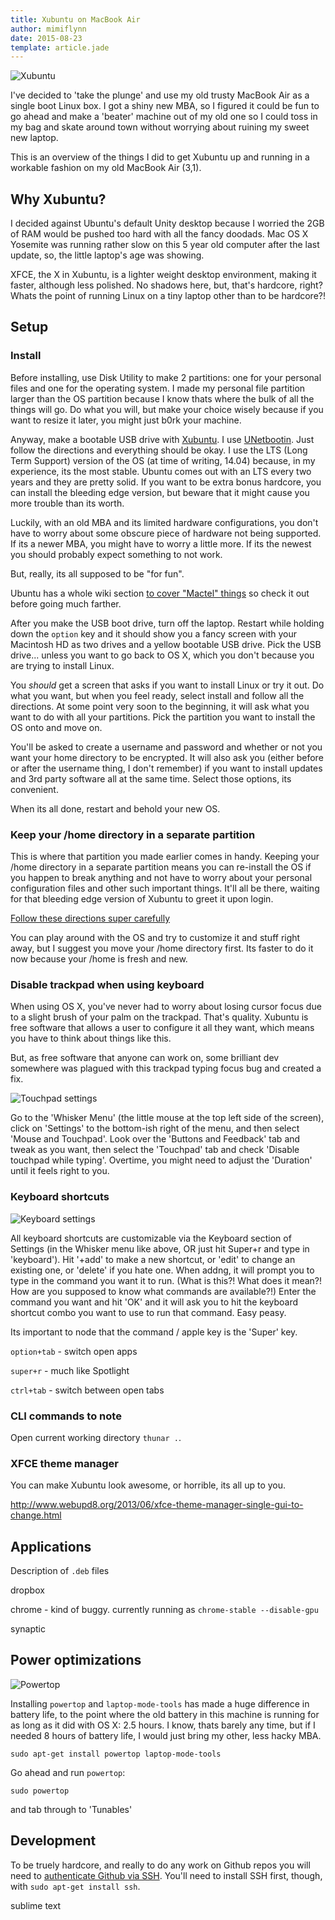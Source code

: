 ```yaml
---
title: Xubuntu on MacBook Air
author: mimiflynn
date: 2015-08-23
template: article.jade
---
```


![Xubuntu](images/itsalive.png)

I've decided to 'take the plunge' and use my old trusty MacBook Air as a single boot Linux box. I got a shiny new MBA, so I figured it could be fun to go ahead and make a 'beater' machine out of my old one so I could toss in my bag and skate around town without worrying about ruining my sweet new laptop.

This is an overview of the things I did to get Xubuntu up and running in a workable fashion on my old MacBook Air (3,1).

<span class="more"></span>

## Why Xubuntu?

I decided against Ubuntu's default Unity desktop because I worried the 2GB of RAM would be pushed too hard with all the fancy doodads. Mac OS X Yosemite was running rather slow on this 5 year old computer after the last update, so, the little laptop's age was showing.

XFCE, the X in Xubuntu, is a lighter weight desktop environment, making it faster, although less polished. No shadows here, but, that's hardcore, right? Whats the point of running Linux on a tiny laptop other than to be hardcore?!

## Setup

### Install

Before installing, use Disk Utility to make 2 partitions: one for your personal files and one for the operating system. I made my personal file partition larger than the OS partition because I know thats where the bulk of all the things will go. Do what you will, but make your choice wisely because if you want to resize it later, you might just b0rk your machine.

Anyway, make a bootable USB drive with [Xubuntu](http://xubuntu.org/). I use [UNetbootin](https://unetbootin.github.io/). Just follow the directions and everything should be okay. I use the LTS (Long Term Support) version of the OS (at time of writing, 14.04) because, in my experience, its the most stable. Ubuntu comes out with an LTS every two years and they are pretty solid. If you want to be extra bonus hardcore, you can install the bleeding edge version, but beware that it might cause you more trouble than its worth.

Luckily, with an old MBA and its limited hardware configurations, you don't have to  worry about some obscure piece of hardware not being supported. If its a newer MBA, you might have to worry a little more. If its the newest you should probably expect something to not work.

But, really, its all supposed to be "for fun".

Ubuntu has a whole wiki section [to cover "Mactel" things](https://wiki.ubuntu.com/MactelSupportTeam/CommunityHelpPages) so check it out before going much farther.

After you make the USB boot drive, turn off the laptop. Restart while holding down the `option` key and it should show you a fancy screen with your Macintosh HD as two drives and a yellow bootable USB drive. Pick the USB drive... unless you want to go back to OS X, which you don't because you are trying to install Linux.

You *should* get a screen that asks if you want to install Linux or try it out. Do what you want, but when you feel ready, select install and follow all the directions. At some point very soon to the beginning, it will ask what you want to do with all your partitions. Pick the partition you want to install the OS onto and move on.

You'll be asked to create a username and password and whether or not you want your home directory to be encrypted. It will also ask you (either before or after the username thing, I don't remember) if you want to install updates and 3rd party software all at the same time. Select those options, its convenient.

When its all done, restart and behold your new OS.

### Keep your /home directory in a separate partition

This is where that partition you made earlier comes in handy. Keeping your /home directory in a separate partition means you can re-install the OS if you happen to break anything and not have to worry about your personal configuration files and other such important things. It'll all be there, waiting for that bleeding edge version of Xubuntu to greet it upon login.

[Follow these directions super carefully](https://help.ubuntu.com/community/Partitioning/Home/Moving)

You can play around with the OS and try to customize it and stuff right away, but I suggest you move your /home directory first. Its faster to do it now because your /home is fresh and new.

### Disable trackpad when using keyboard

When using OS X, you've never had to worry about losing cursor focus due to a slight brush of your palm on the trackpad. That's quality. Xubuntu is free software that allows a user to configure it all they want, which means you have to think about things like this.

But, as free software that anyone can work on, some brilliant dev somewhere was plagued with this trackpad typing focus bug and created a fix.

![Touchpad settings](images/touchpad.png)

Go to the 'Whisker Menu' (the little mouse at the top left side of the screen), click on 'Settings' to the bottom-ish right of the menu, and then select 'Mouse and Touchpad'. Look over the 'Buttons and Feedback' tab and tweak as you want, then select the 'Touchpad' tab and check 'Disable touchpad while typing'. Overtime, you might need to adjust the 'Duration' until it feels right to you.

### Keyboard shortcuts

![Keyboard settings](images/keyboard.png)

All keyboard shortcuts are customizable via the Keyboard section of Settings (in the Whisker menu like above, OR just hit Super+r and type in 'keyboard'). Hit '+add' to make a new shortcut, or 'edit' to change an existing one, or 'delete' if you hate one. When addng, it will prompt you to type in the command you want it to run. (What is this?! What does it mean?! How are you supposed to know what commands are available?!) Enter the command you want and hit 'OK' and it will ask you to hit the keyboard shortcut combo you want to use to run that command. Easy peasy.

Its important to node that the command / apple key is the 'Super' key.

`option+tab` - switch open apps

`super+r` - much like Spotlight

`ctrl+tab` - switch between open tabs

### CLI commands to note

Open current working directory `thunar .`.



### XFCE theme manager

You can make Xubuntu look awesome, or horrible, its all up to you.

http://www.webupd8.org/2013/06/xfce-theme-manager-single-gui-to-change.html

## Applications

Description of `.deb` files

dropbox

chrome - kind of buggy. currently running as `chrome-stable --disable-gpu`

synaptic

## Power optimizations

![Powertop](images/powertop-tuneables.png)

Installing `powertop` and `laptop-mode-tools` has made a huge difference in battery life, to the point where the old battery in this machine is running for as long as it did with OS X: 2.5 hours. I know, thats barely any time, but if I needed 8 hours of battery life, I would just bring my other, less hacky MBA.

```
sudo apt-get install powertop laptop-mode-tools
```

Go ahead and run `powertop`:

```
sudo powertop
```

and tab through to 'Tunables'

## Development

To be truely hardcore, and really to do any work on Github repos you will need to [authenticate Github via SSH](https://help.github.com/articles/generating-ssh-keys/). You'll need to install SSH first, though, with `sudo apt-get install ssh`.

sublime text 
